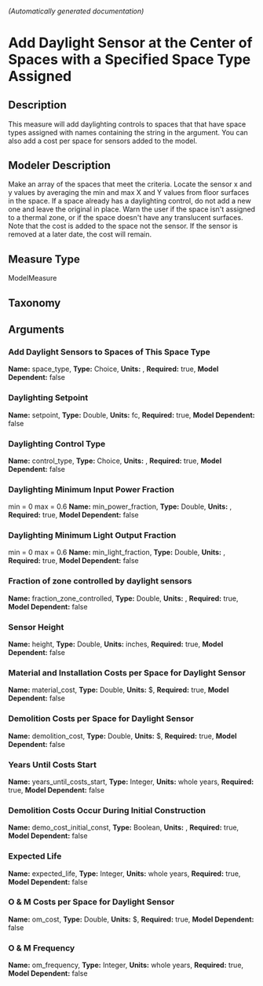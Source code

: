 

###### (Automatically generated documentation)

# Add Daylight Sensor at the Center of Spaces with a Specified Space Type Assigned

## Description
This measure will add daylighting controls to spaces that that have space types assigned with names containing the string in the argument. You can also add a cost per space for sensors added to the model.

## Modeler Description
Make an array of the spaces that meet the criteria. Locate the sensor x and y values by averaging the min and max X and Y values from floor surfaces in the space. If a space already has a daylighting control, do not add a new one and leave the original in place. Warn the user if the space isn't assigned to a thermal zone, or if the space doesn't have any translucent surfaces. Note that the cost is added to the space not the sensor. If the sensor is removed at a later date, the cost will remain.

## Measure Type
ModelMeasure

## Taxonomy


## Arguments


### Add Daylight Sensors to Spaces of This Space Type

**Name:** space_type,
**Type:** Choice,
**Units:** ,
**Required:** true,
**Model Dependent:** false

### Daylighting Setpoint

**Name:** setpoint,
**Type:** Double,
**Units:** fc,
**Required:** true,
**Model Dependent:** false

### Daylighting Control Type

**Name:** control_type,
**Type:** Choice,
**Units:** ,
**Required:** true,
**Model Dependent:** false

### Daylighting Minimum Input Power Fraction
min = 0 max = 0.6
**Name:** min_power_fraction,
**Type:** Double,
**Units:** ,
**Required:** true,
**Model Dependent:** false

### Daylighting Minimum Light Output Fraction
min = 0 max = 0.6
**Name:** min_light_fraction,
**Type:** Double,
**Units:** ,
**Required:** true,
**Model Dependent:** false

### Fraction of zone controlled by daylight sensors

**Name:** fraction_zone_controlled,
**Type:** Double,
**Units:** ,
**Required:** true,
**Model Dependent:** false

### Sensor Height

**Name:** height,
**Type:** Double,
**Units:** inches,
**Required:** true,
**Model Dependent:** false

### Material and Installation Costs per Space for Daylight Sensor

**Name:** material_cost,
**Type:** Double,
**Units:** $,
**Required:** true,
**Model Dependent:** false

### Demolition Costs per Space for Daylight Sensor

**Name:** demolition_cost,
**Type:** Double,
**Units:** $,
**Required:** true,
**Model Dependent:** false

### Years Until Costs Start

**Name:** years_until_costs_start,
**Type:** Integer,
**Units:** whole years,
**Required:** true,
**Model Dependent:** false

### Demolition Costs Occur During Initial Construction

**Name:** demo_cost_initial_const,
**Type:** Boolean,
**Units:** ,
**Required:** true,
**Model Dependent:** false

### Expected Life

**Name:** expected_life,
**Type:** Integer,
**Units:** whole years,
**Required:** true,
**Model Dependent:** false

### O & M Costs per Space for Daylight Sensor

**Name:** om_cost,
**Type:** Double,
**Units:** $,
**Required:** true,
**Model Dependent:** false

### O & M Frequency

**Name:** om_frequency,
**Type:** Integer,
**Units:** whole years,
**Required:** true,
**Model Dependent:** false




